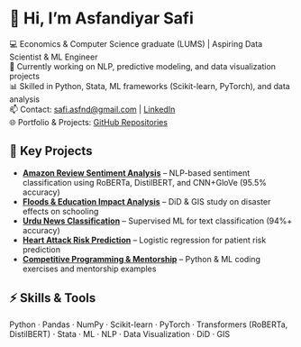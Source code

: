 # 👋 Hi, I’m Asfandiyar Safi

💻 Economics & Computer Science graduate (LUMS) | Aspiring Data Scientist & ML Engineer  
🌱 Currently working on NLP, predictive modeling, and data visualization projects  
📊 Skilled in Python, Stata, ML frameworks (Scikit-learn, PyTorch), and data analysis  
📫 Contact: safi.asfnd@gmail.com | [LinkedIn](https://www.linkedin.com/in/asfandiyar-safi-a8680b1bb/)  
🌐 Portfolio & Projects: [GitHub Repositories](https://github.com/AsfandiyarSafi?tab=repositories)

## 🔹 Key Projects
- **[Amazon Review Sentiment Analysis](https://github.com/AsfandiyarSafi/Amazon-Review-Sentiment-Analysis)** – NLP-based sentiment classification using RoBERTa, DistilBERT, and CNN+GloVe (95.5% accuracy)  
- **[Floods & Education Impact Analysis](https://github.com/AsfandiyarSafi/Floods-Education-Impact-Analysis)** – DiD & GIS study on disaster effects on schooling  
- **[Urdu News Classification](https://github.com/AsfandiyarSafi/Urdu-News-Classification)** – Supervised ML for text classification (94%+ accuracy)  
- **[Heart Attack Risk Prediction](https://github.com/AsfandiyarSafi/Heart-Attack-Risk-Prediction)** – Logistic regression for patient risk prediction  
- **[Competitive Programming & Mentorship](https://github.com/AsfandiyarSafi/Competitive-Programming-Mentorship)** – Python & ML coding exercises and mentorship examples  

## ⚡ Skills & Tools
Python · Pandas · NumPy · Scikit-learn · PyTorch · Transformers (RoBERTa, DistilBERT) · Stata · ML · NLP · Data Visualization · DiD · GIS
